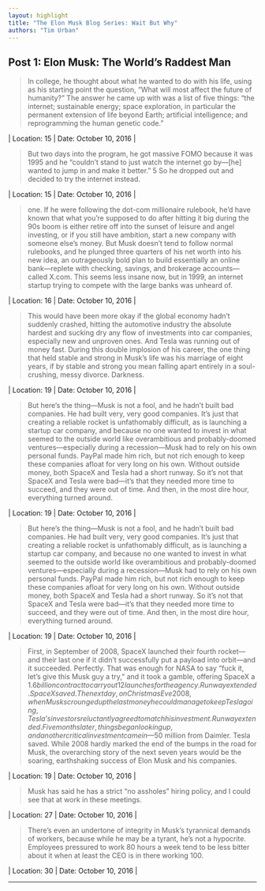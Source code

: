 ```yaml
---
layout: highlight
title: "The Elon Musk Blog Series: Wait But Why"
authors: "Tim Urban"
---
```



## Post 1: Elon Musk: The World’s Raddest Man

 > In college, he thought about what he wanted to do with his life, using as his starting point the question, “What will most affect the future of humanity?” The answer he came up with was a list of five things: “the internet; sustainable energy; space exploration, in particular the permanent extension of life beyond Earth; artificial intelligence; and reprogramming the human genetic code.”

| Location: 15 | 
 Date: October 10, 2016 |
<br>

 > But two days into the program, he got massive FOMO because it was 1995 and he “couldn’t stand to just watch the internet go by—[he] wanted to jump in and make it better.” 5 So he dropped out and decided to try the internet instead.

| Location: 15 | 
 Date: October 10, 2016 |
<br>

 > one. If he were following the dot-com millionaire rulebook, he’d have known that what you’re supposed to do after hitting it big during the 90s boom is either retire off into the sunset of leisure and angel investing, or if you still have ambition, start a new company with someone else’s money. But Musk doesn’t tend to follow normal rulebooks, and he plunged three quarters of his net worth into his new idea, an outrageously bold plan to build essentially an online bank—replete with checking, savings, and brokerage accounts—called X.com. This seems less insane now, but in 1999, an internet startup trying to compete with the large banks was unheard of.

| Location: 16 | 
 Date: October 10, 2016 |
<br>

 > This would have been more okay if the global economy hadn’t suddenly crashed, hitting the automotive industry the absolute hardest and sucking dry any flow of investments into car companies, especially new and unproven ones. And Tesla was running out of money fast. During this double implosion of his career, the one thing that held stable and strong in Musk’s life was his marriage of eight years, if by stable and strong you mean falling apart entirely in a soul-crushing, messy divorce. Darkness.

| Location: 19 | 
 Date: October 10, 2016 |
<br>

 > But here’s the thing—Musk is not a fool, and he hadn’t built bad companies. He had built very, very good companies. It’s just that creating a reliable rocket is unfathomably difficult, as is launching a startup car company, and because no one wanted to invest in what seemed to the outside world like overambitious and probably-doomed ventures—especially during a recession—Musk had to rely on his own personal funds. PayPal made him rich, but not rich enough to keep these companies afloat for very long on his own. Without outside money, both SpaceX and Tesla had a short runway. So it’s not that SpaceX and Tesla were bad—it’s that they needed more time to succeed, and they were out of time. And then, in the most dire hour, everything turned around.

| Location: 19 | 
 Date: October 10, 2016 |
<br>

 > But here’s the thing—Musk is not a fool, and he hadn’t built bad companies. He had built very, very good companies. It’s just that creating a reliable rocket is unfathomably difficult, as is launching a startup car company, and because no one wanted to invest in what seemed to the outside world like overambitious and probably-doomed ventures—especially during a recession—Musk had to rely on his own personal funds. PayPal made him rich, but not rich enough to keep these companies afloat for very long on his own. Without outside money, both SpaceX and Tesla had a short runway. So it’s not that SpaceX and Tesla were bad—it’s that they needed more time to succeed, and they were out of time. And then, in the most dire hour, everything turned around.

| Location: 19 | 
 Date: October 10, 2016 |
<br>

 > First, in September of 2008, SpaceX launched their fourth rocket—and their last one if it didn’t successfully put a payload into orbit—and it succeeded. Perfectly. That was enough for NASA to say “fuck it, let’s give this Musk guy a try,” and it took a gamble, offering SpaceX a $1.6 billion contract to carry out 12 launches for the agency. Runway extended. SpaceX saved. The next day, on Christmas Eve 2008, when Musk scrounged up the last money he could manage to keep Tesla going, Tesla’s investors reluctantly agreed to match his investment. Runway extended. Five months later, things began looking up, and another critical investment came in—$50 million from Daimler. Tesla saved. While 2008 hardly marked the end of the bumps in the road for Musk, the overarching story of the next seven years would be the soaring, earthshaking success of Elon Musk and his companies.

| Location: 19 | 
 Date: October 10, 2016 |
<br>

 > Musk has said he has a strict “no assholes” hiring policy, and I could see that at work in these meetings.

| Location: 27 | 
 Date: October 10, 2016 |
<br>

 > There’s even an undertone of integrity in Musk’s tyrannical demands of workers, because while he may be a tyrant, he’s not a hypocrite. Employees pressured to work 80 hours a week tend to be less bitter about it when at least the CEO is in there working 100.

| Location: 30 | 
 Date: October 10, 2016 |
<br>

----------
<br><br>
